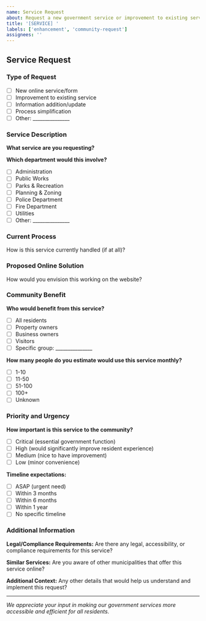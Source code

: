 ```yaml
---
name: Service Request
about: Request a new government service or improvement to existing services
title: '[SERVICE] '
labels: ['enhancement', 'community-request']
assignees: ''
---
```


## Service Request

### Type of Request
- [ ] New online service/form
- [ ] Improvement to existing service
- [ ] Information addition/update
- [ ] Process simplification
- [ ] Other: _______________

### Service Description
**What service are you requesting?**

**Which department would this involve?**
- [ ] Administration
- [ ] Public Works
- [ ] Parks & Recreation
- [ ] Planning & Zoning
- [ ] Police Department
- [ ] Fire Department
- [ ] Utilities
- [ ] Other: _______________

### Current Process
How is this service currently handled (if at all)?

### Proposed Online Solution
How would you envision this working on the website?

### Community Benefit
**Who would benefit from this service?**
- [ ] All residents
- [ ] Property owners
- [ ] Business owners
- [ ] Visitors
- [ ] Specific group: _______________

**How many people do you estimate would use this service monthly?**
- [ ] 1-10
- [ ] 11-50
- [ ] 51-100
- [ ] 100+
- [ ] Unknown

### Priority and Urgency
**How important is this service to the community?**
- [ ] Critical (essential government function)
- [ ] High (would significantly improve resident experience)
- [ ] Medium (nice to have improvement)
- [ ] Low (minor convenience)

**Timeline expectations:**
- [ ] ASAP (urgent need)
- [ ] Within 3 months
- [ ] Within 6 months
- [ ] Within 1 year
- [ ] No specific timeline

### Additional Information
**Legal/Compliance Requirements:**
Are there any legal, accessibility, or compliance requirements for this service?

**Similar Services:**
Are you aware of other municipalities that offer this service online?

**Additional Context:**
Any other details that would help us understand and implement this request?

---
*We appreciate your input in making our government services more accessible and efficient for all residents.*
